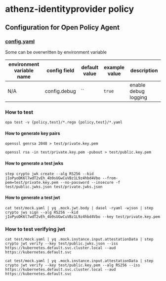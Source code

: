 # athenz-identityprovider policy

## Configuration for Open Policy Agent

### [config.yaml](policy/config.yaml)

Some can be overwritten by environment variable

  | environment variable name   | config field  | default value | example value | description           |
  | -----                       | -----         | -----         | -----         | -----                 |
  | N/A                         | config.debug  | ``            | `true`        | enable debug logging  |

### How to test

```
opa test -v {policy,test}/*.rego {policy,test}/*.yaml
```

#### How to generate key pairs

```
openssl genrsa 2048 > test/private.key.pem
```

```
openssl rsa -in test/private.key.pem -pubout > test/public.key.pem
```

#### How to generate a test jwks

```
step crypto jwk create --alg RS256 --kid jIoPyoDK6l7wdT2vEh_4b9sUGwCuVBz1L9z4hbd4Vbo --from-pem=test/private.key.pem --no-password --insecure -f test/public.jwks.json test/private.jwks.json
```

#### How to generate a test jwt

```
cat test/mock.yaml | yq .mock.jwt.body | dasel -ryaml -wjson | step crypto jws sign --alg RS256 --kid jIoPyoDK6l7wdT2vEh_4b9sUGwCuVBz1L9z4hbd4Vbo --key test/private.key.pem
```

### How to test verifying jwt

```
cat test/mock.yaml | yq .mock.instance.input.attestationData | step crypto jwt verify --key test/public.jwks.json --iss https://kubernetes.default.svc.cluster.local --aud https://kubernetes.default.svc
```

```
cat test/mock.yaml | yq .mock.instance.input.attestationData | step crypto jwt verify --key test/public.key.pem --alg RS256 --iss https://kubernetes.default.svc.cluster.local --aud https://kubernetes.default.svc
```
